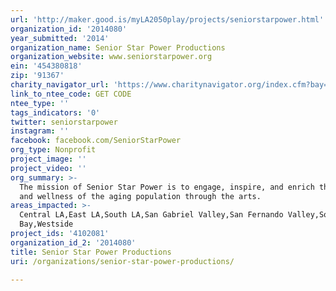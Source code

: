 ```yaml
---
url: 'http://maker.good.is/myLA2050play/projects/seniorstarpower.html'
organization_id: '2014080'
year_submitted: '2014'
organization_name: Senior Star Power Productions
organization_website: www.seniorstarpower.org
ein: '454380818'
zip: '91367'
charity_navigator_url: 'https://www.charitynavigator.org/index.cfm?bay=search.profile&ein=454380818'
link_to_ntee_code: GET CODE
ntee_type: ''
tags_indicators: '0'
twitter: seniorstarpower
instagram: ''
facebook: facebook.com/SeniorStarPower
org_type: Nonprofit
project_image: ''
project_video: ''
org_summary: >-
  The mission of Senior Star Power is to engage, inspire, and enrich the health
  and wellness of the aging population through the arts.
areas_impacted: >-
  Central LA,East LA,South LA,San Gabriel Valley,San Fernando Valley,South
  Bay,Westside
project_ids: '4102081'
organization_id_2: '2014080'
title: Senior Star Power Productions
uri: /organizations/senior-star-power-productions/

---
```

